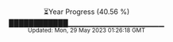 <p align="center">
⏳Year Progress (40.56 %) <br>
████████████▁▁▁▁▁▁▁▁▁▁▁▁▁▁▁▁▁▁ <br>
<sub>Updated: Mon, 29 May 2023 01:26:18 GMT</sub>
</p>

